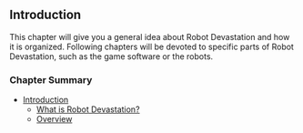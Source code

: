 ## Introduction
This chapter will give you a general idea about Robot Devastation and how it is organized. Following chapters will be devoted to specific parts of Robot Devastation, such as the game software or the robots. 

### Chapter Summary

* [Introduction](introduction.md)
    * [What is Robot Devastation?](what-is-robot-devastation.md)
    * [Overview](overview.md)



